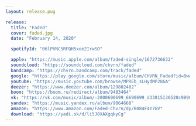 ```yaml
---
layout: release.pug

release:
  title: "Faded"
  cover: faded.jpg
  date: "February 14, 2020"

  spotifyId: "06lPVNC5RFQH5xoe2IrwSO"

  apple: "https://music.apple.com/album/faded-single/1672736632"
  soundcloud: "https://soundcloud.com/chvrn/faded"
  bandcamp: "https://chvrn.bandcamp.com/track/faded"
  google: "https://play.google.com/store/music/album/CHVRN_Faded?id=Bwwljo56ruagg5dkxugaessu7mm"
  youtube: "https://music.youtube.com/browse/MPREb_sLHydMP286A"
  deezer: "https://www.deezer.com/album/129802482"
  boom: "https://boom.ru/redirect/album/9483464"
  vk: "https://vk.com/music/album/-2000690699_6690699_d33015130520c98901"
  yandex: "https://music.yandex.ru/album/9864668"
  amazon: "https://www.amazon.com/Faded-Chvrn/dp/B084F4Y7GV"
  download: "https://yadi.sk/d/li5J0XAXgqkyCg"
---
```

